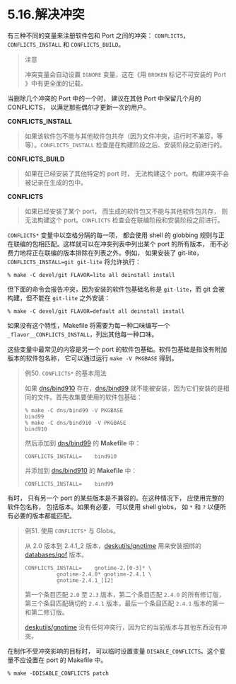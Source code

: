 # 5.16.解决冲突

有三种不同的变量来注册软件包和 Port 之间的冲突： `CONFLICTS`， `CONFLICTS_INSTALL` 和 `CONFLICTS_BUILD`。

> 注意
>
> 冲突变量会自动设置 `IGNORE` 变量，这在《用 `BROKEN` 标记不可安装的 Port 》中有更全面的记载。

当删除几个冲突的 Port 中的一个时， 建议在其他 Port 中保留几个月的 CONFLICTS， 以满足那些偶尔才更新一次的用户。

**CONFLICTS_INSTALL**

> 如果该软件包不能与其他软件包共存（因为文件冲突，运行时不兼容，等等）。`CONFLICTS_INSTALL` 检查是在构建阶段之后、安装阶段之前进行的。

**CONFLICTS_BUILD**

> 如果在已经安装了其他特定的 port 时， 无法构建这个 port。构建冲突不会被记录在生成的包中。

**CONFLICTS**

> 如果已经安装了某个 port， 而生成的软件包又不能与其他软件包共存， 则无法构建这个 port。`CONFLICTS` 检查会在联编阶段和安装阶段之前进行。

`CONFLICTS*` 变量中以空格分隔的每一项， 都会使用 shell 的 globbing 规则与正在联编的包相匹配。这样就可以在冲突列表中列出某个 port 的所有版本， 而不必费力地将正在联编的版本排除在列表之外。例如， 如果安装了 git-lite， `CONFLICTS_INSTALL=git git-lite` 将允许执行：

```shell
% make -C devel/git FLAVOR=lite all deinstall install
```

但下面的命令会报告冲突，因为安装的软件包基础名称是 `git-lite`，而 git 会被构建，但不能在 `git-lite` 之外安装：

```shell
% make -C devel/git FLAVOR=default all deinstall install
```

如果没有这个特性，Makefile 将需要为每一种口味编写一个 `_flavor__CONFLICTS_INSTALL`，列出其他每一种口味。

这些变量中最常见的内容是另一个 port 的软件包基础。软件包基础是指没有附加版本的软件包名称， 它可以通过运行 `make -V PKGBASE` 得到。

> 例50. `CONFLICTS*` 的基本用法
>
> 如果 [dns/bind910](https://cgit.freebsd.org/ports/tree/dns/bind910/) 存在，[dns/bind99](https://cgit.freebsd.org/ports/tree/dns/bind99/) 就不能被安装，因为它们安装的是相同的文件。首先收集要使用的软件包基础：
>
> ```shell
> % make -C dns/bind99 -V PKGBASE
> bind99
> % make -C dns/bind910 -V PKGBASE
> bind910
> ```
>
> 然后添加到 [dns/bind99](https://cgit.freebsd.org/ports/tree/dns/bind99/) 的 **Makefile** 中：
>
> ```shell
> CONFLICTS_INSTALL=	bind910
> ```
>
> 并添加到 [dns/bind910](https://cgit.freebsd.org/ports/tree/dns/bind910/) 的 **Makefile** 中：
>
> ```shell
> CONFLICTS_INSTALL=	bind99
> ```

有时， 只有另一个 port 的某些版本是不兼容的。在这种情况下， 应使用完整的软件包名称， 包括版本。如果有必要， 可以使用 shell globs， 如 `*` 和 `?` 以便所有必要的版本都能匹配。

> 例51. 使用 `CONFLICTS*` 与 Globs。
>
> 从 2.0 版本到 2.4.1_2 版本，[deskutils/gnotime](https://cgit.freebsd.org/ports/tree/deskutils/gnotime/) 用来安装捆绑的 [databases/qof](https://cgit.freebsd.org/ports/tree/databases/qof/) 版本。
>
> ```shell
> CONFLICTS_INSTALL=	gnotime-2.[0-3]* \
> 			gnotime-2.4.0* gnotime-2.4.1 \
> 			gnotime-2.4.1_[12]
> ```
>
> 第一个条目匹配 `2.0` 至 `2.3` 版本，第二个条目匹配 `2.4.0` 的所有修订版，第三个条目匹配确切的 `2.4.1` 版本，最后一个条目匹配 `2.4.1` 版本的第一和第二修订版。
>
> [deskutils/gnotime](https://cgit.freebsd.org/ports/tree/deskutils/gnotime/) 没有任何冲突行，因为它的当前版本与其他东西没有冲突。

在制作不受冲突影响的目标时， 可以临时设置变量 `DISABLE_CONFLICTS`。这个变量不应设置在 port 的 Makefile 中。

```shell
% make -DDISABLE_CONFLICTS patch
```


